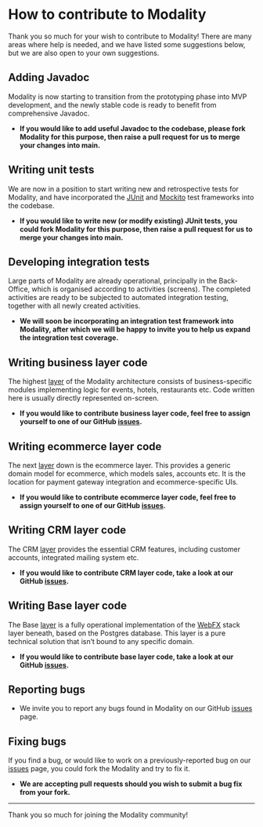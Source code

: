 # How to contribute to Modality

Thank you so much for your wish to contribute to Modality! There are many areas where help is needed, and we have listed some suggestions below, but we are also open to your own suggestions.


## Adding Javadoc

Modality is now starting to transition from the prototyping phase into MVP development, and the newly stable code is ready to benefit from comprehensive Javadoc.

- **If you would like to add useful Javadoc to the codebase, please fork Modality for this purpose, then raise a pull request for us to merge your changes into main.**


## Writing unit tests

We are now in a position to start writing new and retrospective tests for Modality, and have incorporated the [JUnit](https://junit.org/junit5/) and [Mockito](https://site.mockito.org/) test frameworks into the codebase.

- **If you would like to write new (or modify existing) JUnit tests, you could fork Modality for this purpose, then raise a pull request for us to merge your changes into main.**


## Developing integration tests

Large parts of Modality are already operational, principally in the Back-Office, which is organised according to activities (screens). The completed activities are ready to be subjected to automated integration testing, together with all newly created activities. 

- **We will soon be incorporating an integration test framework into Modality, after which we will be happy to invite you to help us expand the integration test coverage.**


## Writing business layer code

The highest [layer](https://docs.modality.one/#_layers) of the Modality architecture consists of business-specific modules implementing logic for events, hotels, restaurants etc. Code written here is usually directly represented on-screen. 

- **If you would like to contribute business layer code, feel free to assign yourself to one of our GitHub [issues](https://github.com/modalityone/modality/issues?q=is%3Aissue+is%3Aopen+label%3A%22business+layer+code%22).**


## Writing ecommerce layer code

The next [layer](https://docs.modality.one/#_layers) down is the ecommerce layer. This provides a generic domain model for ecommerce, which models sales, accounts etc. It is the location for payment gateway integration and ecommerce-specific UIs.

- **If you would like to contribute ecommerce layer code, feel free to assign yourself to one of our GitHub [issues](https://github.com/modalityone/modality/issues?q=is%3Aissue+is%3Aopen+label%3A%22ecommerce+layer+code%22+).**


## Writing CRM layer code

The CRM [layer](https://docs.modality.one/#_layers) provides the essential CRM features, including customer accounts, integrated mailing system etc.

- **If you would like to contribute CRM layer code, take a look at our GitHub [issues](https://github.com/modalityone/modality/issues?q=is%3Aissue+is%3Aopen+label%3A%22crm+layer+code%22).**


## Writing Base layer code

The Base [layer](https://docs.modality.one/#_layers) is a fully operational implementation of the [WebFX](https://webfx.dev) stack layer beneath, based on the Postgres database. This layer is a pure technical solution that isn’t bound to any specific domain.

- **If you would like to contribute base layer code, take a look at our GitHub [issues](https://github.com/modalityone/modality/issues?q=is%3Aissue+is%3Aopen+label%3A%22base+layer+code%22+).**


## Reporting bugs

- We invite you to report any bugs found in Modality on our GitHub [issues](https://github.com/modalityone/modality/issues) page.


## Fixing bugs

If you find a bug, or would like to work on a previously-reported bug on our [issues](https://github.com/modalityone/modality/labels/bug) page, you could fork the Modality and try to fix it.

- **We are accepting pull requests should you wish to submit a bug fix from your fork.**


<!--
## Branding

Modality would benefit from a clean and distinctive branding, initially within the app itself, and later extending to associated external artefacts such as the website etc.

- **If you have any Modality branding ideas or drafts, including logo, color palette and font suggestions, you can [send them to us][modality-contactus]. We will be delighted to consider your propositions.**


## Reviewing our documentation

Where our [documentation](https://docs.modality.one) is not clear or detailed enough, or where you would like additional documentation for other aspects of Modality that are not planned in the [roadmap](ROADMAP.md), please let us know.

- **You can open an issue for this in our [Modality Docs](https://github.com/webfx-project/modality-docs) repository.**
-->


***


Thank you so much for joining the Modality community!

[modality-repo]: https://github.com/modalityone/modality
[modality-contactus]: mailto:maintainer@modality.one
